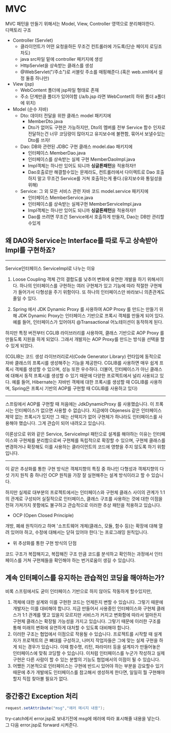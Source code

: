 # MVC

MVC 패턴을 만들기 위해서는 Model, View, Controller 영역으로 분리해야한다.  
디렉토리 구조

- Controller (Servlet)
  - 클라이언트가 어떤 요청을하든 무조건 컨트롤러에 가도록(단순 페이지 로딩조차도)
  - java src파일 밑에 controller 패키지에 생성
  - HttpServlet을 상속받는 클래스를 생성
  - @WebServlet("/주소")로 서블릿 주소를 매핑해준다.(혹은 web.xml에서 설정 둘중 하나만)
- View (jsp)
  - WebContent 폴더에 jsp파일 형태로 존재
  - 주소 단계만큼 폴더가 있어야함 (/a/b.jsp 라면 WebContet의 하위 폴더 a폴더에 위치)
- Model (순수 자바)
  - Dto: 데이터 전달을 위한 클래스 model 패키지에
    - MemberDto.java
    - Dto가 없어도 구현은 가능하지만, Dto의 멤버를 전부 Service 함수 인자로 전달하는건 너무 코딩량이 많아지고 유지보수에 불편함, 묶어서 보낼수있는 Dto를 쓰자!
  - Dao: DB와 관련된 JDBC 구현 클래스 model.dao 패키지에
    - 인터페이스 MemberDao.java
    - 인터페이스를 상속받는 실제 구현 MemberDaoImpl.java
    - Impl객체는 하나만 있어도 되니까 **싱글톤패턴**을 적용하자!!
    - Dao호출로만 해결할수있는 문제라도, 컨트롤러에서 다이렉트로 Dao 호출하지 말고 무조건 Service를 거쳐 호출하는게 좋다.(유지보수와 통일성을 위해)
  - Service: 그 외 모든 서비스 관련 자바 코드 model.service 패키지에
    - 인터페이스 MemberService.java
    - 인터페이스를 상속받는 실제구현 MemberServiceImpl.java
    - Impl객체는 하나만 있어도 되니까 **싱글톤패턴**을 적용하자!!
    - Dao를 쓰려면 무조건 Service에서 호출하게 만들자, Dao는 DB만 관리할수있게

## 왜 DAO와 Service는 Interface를 따로 두고 상속받아 Impl를 구현하죠?

---

Service인터페이스 ServiceImpl로 나누는 이유

1. Loose Coupling 객체 간의 결합도를 낮추어 변화에 유연한 개발을 하기 위해서이다. 하나의 인터페이스를 구현하는 여러 구현체가 있고 기능에 따라 적절한 구현체가 들어가서 다형성을 주기 위함이다. 또 하나의 인터페이스만 바라보니 의존관계도 줄일 수 있다.

2. Spring 에서 JDK Dynamic Proxy 를 사용하여 AOP Proxy 를 만드는 만들기 위해 JDK Dynamic Proxy는 인터페이스 기반으로 프록시 객체를 만들게 되어 있다. 예를 들어, 인터페이스가 있어야지 @Transactional 어노테이션이 동작하게 된다.

하지만 특정 버전부터 CGLIB 라이브러리를 사용하여, 클래스 기반으로 AOP Proxy 를 만들도록 지원을 하게 되었다. 그래서 개발자는 AOP Proxy를 만드는 방식을 선택을 할 수 있게 되었다.

(CGLIB는 코드 생성 라이브러리로서(Code Generator Library) 런타임에 동적으로 자바 클래스의 프록시를 생성해주는 기능을 제공한다. CGLIB를 사용하면 매우 쉽게 프록시 객체를 생성할 수 있으며, 성능 또한 우수하다. 더불어, 인터페이스가 아닌 클래스에 대해서 동적 프록시를 생성할 수 있기 때문에 다양한 프로젝트에서 널리 사용되고 있다. 예를 들어, Hibernate는 자바빈 객체에 대한 프록시를 생성할 때 CGLIB를 사용하며, Spring은 프록시 기반의 AOP를 구현할 때 CGLIB를 사용하고 있다)

---

스프링에서 AOP를 구현할 때 처음에는 JdkDynamicProxy 를 사용했습니다. 이 프록시는 인터페이스가 없으면 사용할 수 없습니다. 지금에야 Objenesis 같은 인터페이스 제약 없는 프록시가 있지만 그 때는 선택지가 없어 구현체가 하나라도 인터페이스를 사용해야 했습니다. 그게 관습이 되어 내려오고 있습니다.

이론상으로 위와 같은 Service, ServiceImpl 패턴으로 설계를 해야하는 이유는 인터페이스와 구현체를 분리함으로써 구현체를 독립적으로 확장할 수 있으며, 구현체 클래스를 변경하거나 확장해도 이를 사용하는 클라이언트의 코드에 영향을 주지 않도록 하기 위함입니다.

---

이 같은 추상화를 통한 구현 방식은 객체지향의 특징 중 하나인 다형성과 객체지향의 다섯 가지 원칙 중 하나인 OCP 원칙을 가장 잘 실현해주는 설계 방식이라고 할 수 있습니다.

하지만 실제로 대부분의 프로젝트에서는 인터페이스와 구현체 클래스 사이의 관계가 1:1의 관계로 구성되어 실질적으로 인터페이스, 클래스 구조를 사용하는 것에 대한 이점을 전혀 가져가지 못함에도 불구하고 관습적으로 이러한 추상 패턴을 적용하고 있습니다.

- OCP (Open Closed Principle)

개방, 폐쇄 원칙이라고 하며 '소프트웨어 개체(클래스, 모듈, 함수 등)는 확장에 대해 열려 있어야 하고, 수정에 대해서는 닫혀 있어야 한다.'는 프로그래밍 원칙입니다.

- 위 추상화를 통한 구현 방식의 단점

코드 구조가 복잡해지고, 복잡해진 구조 만큼 코드를 분석하고 확인하는 과정에서 인터페이스를 거쳐 구현체들을 확인해야 하는 번거로움이 생길 수 있습니다.

## 계속 인터페이스를 유지하는 관습적인 코딩을 해야하는가?

비록 스프링에서도 굳이 인터페이스 기반으로 하지 않아도 작동하게 할수있지만,

1. 객체에 대한 설계와 이를 구현한 코드는 언제든지 변할 수 있습니다. 그렇기 때문에 개발자는 이를 대비해야 합니다.
   지금 만들어서 사용중인 인터페이스와 구현체 클래스가 1:1 관계를 맺고 있을지 모르지만 서비스가 커지고 변화함에 따라서 얼마든지 구현체 클래스는 확장될 가능성을 가지고 있습니다. 그렇기 때문에 이러한 구조를 통해 미래의 변화에 유연하게 대처할 수 있도록 대비해야 합니다.
2. 이러한 구조는 협업에서 이점으로 작용될 수 있습니다.
   프로젝트를 시작할 때 설계자가 프로젝트의 큰 뼈대를 구성하고, 나머지 작업자들은 그에 맞는 실제 구현을 하게 되는 경우가 있습니다. 이때 함수명, 리턴, 파라미터 등을 설계자가 만들어놓은 인터페이스에 맞춰 코딩할 수 있습니다. 이처럼 인터페이스를 누군가 작성하고 실제 구현은 다른 사람이 할 수 있는 분할의 기능도 협업에서의 이점이 될 수 있습니다.
3. 어쨌든 기본적으로 인터페이스는 구현에 반드시 있어야 하는 부분을 강요할수 있기 때문에 추가 개발에도 인터페이스를 참고해서 생성하게 한다면, 일일히 뭘 구현해야할지 직접 찾아볼 필요가 없다.

## 중간중간 Exception 처리

```java
request.setAttribute("msg","에러 메시지 내용");

```

try-catch에서 error.jsp로 보내기전에 msg에 에러에 따라 표시해줄 내용을 넣는다.  
그 다음 error.jsp로 forward 시켜준다.
